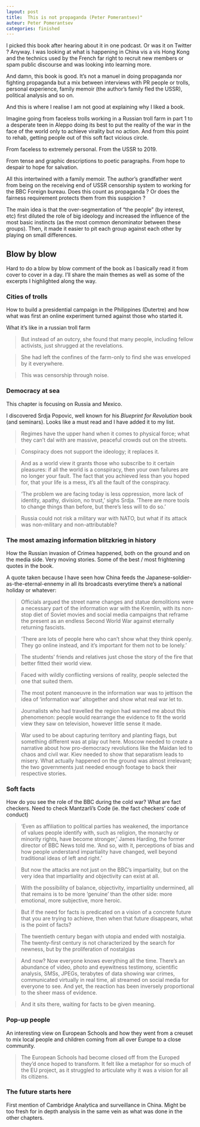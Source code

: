 ```yaml
---
layout: post
title:  This is not propaganda (Peter Pomerantsev)"
auteur: Peter Pomerantsev
categories: finished
---
```

I picked this book after hearing about it in one podcast. Or was it on Twitter ? Anyway. I was looking at what is happening in China vis a vis Hong Kong and the technics used by the French far right to recruit new members or spam public discourse and was looking into learning more.

And damn, this book is good. It’s not a manuel in doing propaganda nor fighting propaganda but a mix between interviews with PR people or trolls, personal experience, family memoir (the author’s family fled the USSR), political analysis and so on.

And this is where I realise I am not good at explaining why I liked a book.

Imagine going from faceless trolls working in a Russian troll farm in part 1 to a desperate teen in Aleppo doing its best to put the reality of the war in the face of the world only to achieve virality but no action. And from this point to rehab, getting people out of this soft fact vicious circle.

From faceless to extremely personal. From the USSR to 2019.

From tense and graphic descriptions to poetic paragraphs. From hope to despair to hope for salvation.

All this intertwined with a family memoir. The author’s grandfather went from being on the receiving end of USSR censorship system to working for the BBC Foreign bureau. Does this count as propaganda ? Or does the fairness requirement protects them from this suspicion ?

The main idea is that the over-segmentation of “the people” (by interest, etc) first diluted the role of big ideology and increased the influence of the most basic instincts (as the most common denominator between these groups). Then, it made it easier to pit each group against each other by playing on small differences.

## Blow by blow

Hard to do a blow by blow comment of the book as I basically read it from cover to cover in a day. I’ll share the main themes as well as some of the excerpts I highlighted along the way.

### Cities of trolls
How to build a presidential campaign in the Philippines (Dutertre) and how what was first an online experiment turned against those who started it.

What it’s like in a russian troll farm

> But instead of an outcry, she found that many people, including fellow activists, just shrugged at the revelations.

> She had left the confines of the farm-only to find she was enveloped by it everywhere.

> This was censorship through noise.

### Democracy at sea
This chapter is focusing on Russia and Mexico.

I discovered Srdja Popovic, well known for his *Blueprint for Revolution* book (and seminars). Looks like a must read and I have added it to my list.

> Regimes have the upper hand when it comes to physical force; what they can’t dal with are massive, peaceful crowds out on the streets.

> Conspiracy does not support the ideology; it replaces it.

> And as a world view it grants those who subscribe to it certain pleasures: if all the world is a conspiracy, then your own failures are no longer your fault. The fact that you achieved less than you hoped for, that your life is a mess, it’s all the fault of the conspiracy.

> ‘The problem we are facing today is less oppression, more lack of identity, apathy, division, no trust,’ sighs Srdja. ‘There are more tools to change things than before, but there’s less will to do so.’

> Russia could not risk a military war with NATO, but what if its attack was non-military and non-attributable?

### The most amazing information blitzkrieg in history

How the Russian invasion of Crimea happened, both on the ground and on the media side. Very moving stories. Some of the best / most frightening quotes in the book.

A quote taken because I have seen how China feeds the Japanese-soldier-as-the-eternal-ennemy in all its broadcasts everytime there’s a national holiday or whatever:
> Officials argued the street name changes and statue demolitions were a necessary part of the information war with the Kremlin, with its non-stop diet of Soviet movies and social media campaigns that reframe the present as an endless Second World War against eternally returning fascists.

> ‘There are lots of people here who can’t show what they think openly. They go online instead, and it’s important for them not to be lonely.’

> The students’ friends and relatives just chose the story of the fire that better fitted their world view.

> Faced with wildly conflicting versions of reality, people selected the one that suited them.

> The most potent manoeuvre in the information war was to jettison the idea of ‘information war’ altogether and show what real war let to.

> Journalists who had travelled the region had warned me about this phenomenon: people would rearrange the evidence to fit the world view they saw on television, however little sense it made.

> War used to be about capturing territory and planting flags, but something different was at play out here. Moscow needed to create a narrative about how pro-democracy revolutions like the Maidan led to chaos and civil war. Kiev needed to show that separatism leads to misery. What actually happened on the ground was almost irrelevant; the two governments just needed enough footage to back their respective stories.

### Soft facts

How do you see the role of the BBC during the cold war? What are fact checkers. Need to check Mantzarli’s Code (ie. the fact checkers’ code of conduct)

> ‘Even as affiliation to political parties has weakened, the importance of values people identify with, such as religion, the monarchy or minority rights, have become stronger,’ James Harding, the former director of BBC News told me. ‘And so, with it, perceptions of bias and how people understand impartiality have changed, well beyond traditional ideas of left and right.’

> But now the attacks are not just on the BBC’s impartiality, but on the very idea that impartiality and objectivity can exist at all.

> With the possibility of balance, objectivity, impartiality undermined, all that remains is to be more ‘genuine’ than the other side: more emotional, more subjective, more heroic.

> But if the need for facts is predicated on a vision of a concrete future that you are trying to achieve, then when that future disappears, what is the point of facts?

> The twentieth century began with utopia and ended with nostalgia. The twenty-first century is not characterized by the search for newness, but by the proliferation of nostalgias

> And now? Now everyone knows everything all the time. There’s an abundance of video, photo and eyewitness testimony, scientific analysis, SMSs, JPEGs, terabytes of data showing war crimes, communicated virtually in real time, all streamed on social media for everyone to see. And yet, the reaction has been inversely proportional to the sheer mass of evidence.

> And it sits there, waiting for facts to be given meaning.

### Pop-up people

An interesting view on European Schools and how they went from a creuset to mix local people and children coming from all over Europe to a close community.

> The European Schools had become closed off from the Europed they’d once hoped to transform. It felt like a metaphor for so much of the EU project, as it struggled to articulate why it was a vision for all its citizens.

### The future starts here

First mention of Cambridge Analytica and surveillance in China. Might be too fresh for in depth analysis in the same vein as what was done in the other chapters. 
